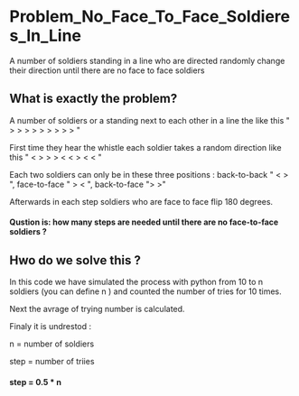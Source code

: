 # Problem_No_Face_To_Face_Soldieres_In_Line
A number of soldiers standing in a line who are directed randomly change their direction until there are no face to face soldiers 

## What is exactly the problem?
A number of soldiers or a standing next to each other in a line the like this " > > > > > > > > >  " 

First time they hear the whistle each soldier takes a random direction like this " < > > > < < > < < "

Each two soldiers can only be in these three positions : back-to-back " < > ", face-to-face " > < ", back-to-face "> >" 

Afterwards in each step soldiers who are face to face flip 180 degrees.

#### Qustion is: how many steps are needed until there are no face-to-face soldiers ?

## Hwo do we solve this ?
In this code we have simulated the process with python  from 10 to n soldiers (you can define n ) and  counted the number of tries for  10 times.

Next the avrage of trying number is calculated.

Finaly it is undrestod :

n = number of soldiers 

step = number of triies 

#### step = 0.5 * n
